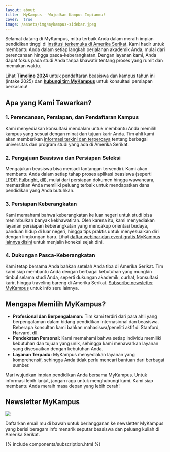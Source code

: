 ```yaml
---
layout: about
title:  MyKampus - Wujudkan Kampus Impianmu!
cover:  true 
image: /assets/img/mykampus-sidebar.jpeg
---
```


Selamat datang di MyKampus, mitra terbaik Anda dalam meraih impian pendidikan tinggi di [institusi terkemuka di Amerika Serikat](info/kampus-top). Kami hadir untuk membantu Anda dalam setiap langkah perjalanan akademik Anda, mulai dari perencanaan hingga pasca-keberangkatan. Dengan layanan kami, Anda dapat fokus pada studi Anda tanpa khawatir tentang proses yang rumit dan memakan waktu. 

Lihat **[Timeline 2024](timeline)** untuk pendaftaran beasiswa dan kampus tahun ini  (intake 2025) dan **[hubungi tim MyKampus](kontak)** untuk konsultasi persiapan berkasmu!

## Apa yang Kami Tawarkan?

### 1. Perencanaan, Persiapan, dan Pendaftaran Kampus

Kami menyediakan konsultasi mendalam untuk membantu Anda memilih kampus yang sesuai dengan minat dan tujuan karir Anda. Tim ahli kami akan memberikan [informasi terkini dan terpercaya](info) tentang berbagai universitas dan program studi yang ada di Amerika Serikat.

### 2. Pengajuan Beasiswa dan Persiapan Seleksi

Mengajukan beasiswa bisa menjadi tantangan tersendiri. Kami akan membantu Anda dalam setiap tahap proses aplikasi beasiswa (seperti [LPDP](https://lpdp.kemenkeu.go.id/), [Fulbright](https://www.aminef.or.id/grants-for-indonesians/fulbright-programs/scholarship/), [dll](info/beasiswa)), mulai dari persiapan dokumen hingga wawancara, memastikan Anda memiliki peluang terbaik untuk mendapatkan dana pendidikan yang Anda butuhkan. 

### 3. Persiapan Keberangkatan

Kami memahami bahwa keberangkatan ke luar negeri untuk studi bisa menimbulkan banyak kekhawatiran. Oleh karena itu, kami menyediakan layanan persiapan keberangkatan yang mencakup orientasi budaya, panduan hidup di luar negeri, hingga tips praktis untuk menyesuaikan diri dengan lingkungan baru. Lihat [daftar webinar dan event gratis MyKampus lainnya disini](events) untuk menjalin koneksi sejak dini.

### 4. Dukungan Pasca-Keberangkatan

Kami tetap bersama Anda bahkan setelah Anda tiba di Amerika Serikat. Tim kami siap membantu Anda dengan berbagai kebutuhan yang mungkin timbul selama studi Anda, seperti dukungan akademik, curhat, konsultasi karir, hingga traveling bareng di Amerika Serikat. [Subscribe newsletter MyKampus](/#newsletter-mykampus) untuk info seru lainnya.

## Mengapa Memilih MyKampus?

- **Profesional dan Berpengalaman:** Tim kami terdiri dari para ahli yang berpengalaman dalam bidang pendidikan internasional dan beasiswa. Beberapa konsultan kami bahkan mahasiswa/peneliti aktif di Stanford, Harvard, dll.
- **Pendekatan Personal:** Kami memahami bahwa setiap individu memiliki kebutuhan dan tujuan yang unik, sehingga kami menawarkan layanan yang disesuaikan dengan kebutuhan Anda.
- **Layanan Terpadu:** MyKampus menyediakan layanan yang komprehensif, sehingga Anda tidak perlu mencari bantuan dari berbagai sumber.

Mari wujudkan impian pendidikan Anda bersama MyKampus. Untuk informasi lebih lanjut, jangan ragu untuk menghubungi kami. Kami siap membantu Anda meraih masa depan yang lebih cerah!

## Newsletter MyKampus

<div class="cropped-image-page">
  <a href="/"><img src="../assets/img/logo-color.png"></a>
</div>

Daftarkan email mu di bawah untuk berlangganan ke newsletter MyKampus yang berisi beragam info menarik seputar beasiswa dan peluang kuliah di Amerika Serikat. 

{% include components/subscription.html %}

